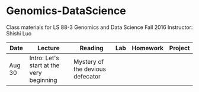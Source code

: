 # Genomics-DataScience
Class materials for LS 88-3 Genomics and Data Science
Fall 2016
Instructor: Shishi Luo

Date  |  Lecture  |   Reading   |  Lab   |   Homework   |  Project
--- | --- | --- | --- | --- | ---|
Aug 30 | Intro: Let's start at the very beginning | Mystery of the devious defecator | | |
